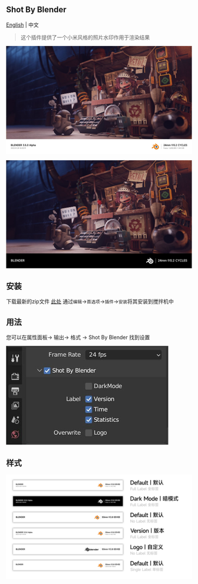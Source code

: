 ## Shot By Blender 

[English](./README.md) | 中文


> 这个插件提供了一个小米风格的照片水印作用于渲染结果

![](res/readme/2.8.jpg)

![](res/readme/2.jpg)

## 安装
下载最新的zip文件 [此处](https://github.com/atticus-lv/ShotByBlender/archive/refs/heads/master.zip)
通过`编辑`->`首选项`->`插件`->`安装`将其安装到搅拌机中

## 用法
您可以在属性面板-> 输出-> 格式 -> Shot By Blender 找到设置

![img.jpg](./res/readme/img.jpg)

## 样式

![](./res/readme/style.png)